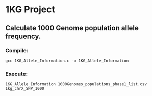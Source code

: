 1KG Project
===========

## Calculate 1000 Genome population allele frequency.



### Compile:
```
gcc 1KG_Allele_Information.c -o 1KG_Allele_Information
```
### Execute:
```
1KG_Allele_Information 1000Genomes_populations_phase1_list.csv 1kg_chrX_SNP_1000
```
